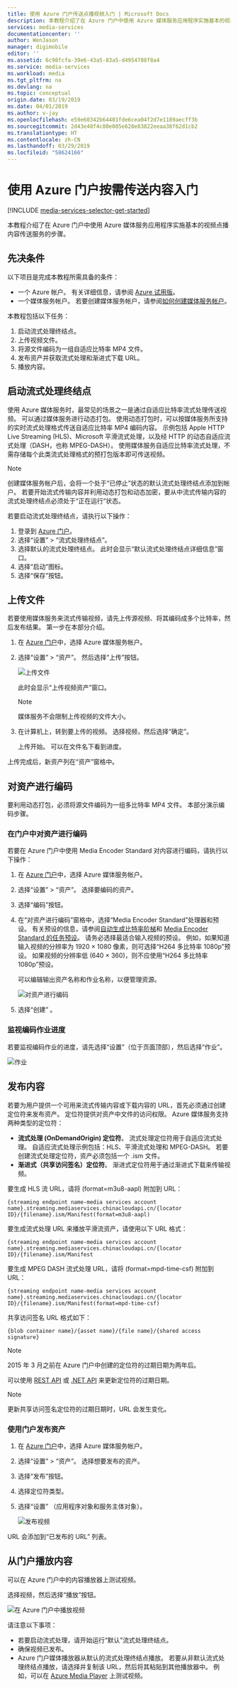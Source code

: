```yaml
---
title: 使用 Azure 门户传送点播视频入门 | Microsoft Docs
description: 本教程介绍了在 Azure 门户中使用 Azure 媒体服务应用程序实施基本的视频点播内容传送服务的步骤。
services: media-services
documentationcenter: ''
author: WenJason
manager: digimobile
editor: ''
ms.assetid: 6c98fcfa-39e6-43a5-83a5-d4954788f8a4
ms.service: media-services
ms.workload: media
ms.tgt_pltfrm: na
ms.devlang: na
ms.topic: conceptual
origin.date: 03/19/2019
ms.date: 04/01/2019
ms.author: v-jay
ms.openlocfilehash: e59e60342b64401fde6cea04f2d7e1189aecff3b
ms.sourcegitcommit: 2d43e48f4c80e085e628e83822eeaa38f62d1cb2
ms.translationtype: HT
ms.contentlocale: zh-CN
ms.lasthandoff: 03/29/2019
ms.locfileid: "58624166"
---
```

# <a name="get-started-with-delivering-content-on-demand-by-using-the-azure-portal"></a>使用 Azure 门户按需传送内容入门

[!INCLUDE [media-services-selector-get-started](../../../includes/media-services-selector-get-started.md)]

本教程介绍了在 Azure 门户中使用 Azure 媒体服务应用程序实施基本的视频点播内容传送服务的步骤。

## <a name="prerequisites"></a>先决条件
以下项目是完成本教程所需具备的条件：

* 一个 Azure 帐户。 有关详细信息，请参阅 [Azure 试用版](https://www.azure.cn/pricing/1rmb-trial/)。 
* 一个媒体服务帐户。 若要创建媒体服务帐户，请参阅[如何创建媒体服务帐户](media-services-portal-create-account.md)。

本教程包括以下任务：

1. 启动流式处理终结点。
2. 上传视频文件。
3. 将源文件编码为一组自适应比特率 MP4 文件。
4. 发布资产并获取流式处理和渐进式下载 URL。  
5. 播放内容。

## <a name="start-the-streaming-endpoint"></a>启动流式处理终结点

使用 Azure 媒体服务时，最常见的场景之一是通过自适应比特率流式处理传送视频。 可以通过媒体服务进行动态打包。 使用动态打包时，可以按媒体服务所支持的实时流式处理格式传送自适应比特率 MP4 编码内容。 示例包括 Apple HTTP Live Streaming (HLS)、Microsoft 平滑流式处理，以及经 HTTP 的动态自适应流式处理（DASH，也称 MPEG-DASH）。 使用媒体服务自适应比特率流式处理，不需存储每个此类流式处理格式的预打包版本即可传送视频。

> [!NOTE]
> 创建媒体服务帐户后，会将一个处于“已停止”状态的默认流式处理终结点添加到帐户。 若要开始流式传输内容并利用动态打包和动态加密，要从中流式传输内容的流式处理终结点必须处于“正在运行”状态。 

若要启动流式处理终结点，请执行以下操作：

1. 登录到 [Azure 门户](https://portal.azure.cn/)。
2. 选择“设置” > “流式处理终结点”。 
3. 选择默认的流式处理终结点。 此时会显示“默认流式处理终结点详细信息”窗口。
4. 选择“启动”图标。
5. 选择“保存”按钮。

## <a name="upload-files"></a>上传文件
若要使用媒体服务来流式传输视频，请先上传源视频、将其编码成多个比特率，然后发布结果。 第一步在本部分介绍。 

1. 在 [Azure 门户](https://portal.azure.cn/)中，选择 Azure 媒体服务帐户。
2. 选择“设置” > “资产”。 然后选择“上传”按钮。
   
    ![上传文件](./media/media-services-portal-vod-get-started/media-services-upload.png)
   
    此时会显示“上传视频资产”窗口。
   
   > [!NOTE]
   > 媒体服务不会限制上传视频的文件大小。
   > 
   > 
3. 在计算机上，转到要上传的视频。 选择视频，然后选择“确定”。  
   
    上传开始。 可以在文件名下看到进度。  

上传完成后，新资产列在“资产”窗格中。 

## <a name="encode-assets"></a>对资产进行编码
要利用动态打包，必须将源文件编码为一组多比特率 MP4 文件。 本部分演示编码步骤。

### <a name="encode-assets-in-the-portal"></a>在门户中对资产进行编码
若要在 Azure 门户中使用 Media Encoder Standard 对内容进行编码，请执行以下操作：

1. 在 [Azure 门户](https://portal.azure.cn/)中，选择 Azure 媒体服务帐户。
2. 选择“设置” > “资产”。 选择要编码的资产。
3. 选择“编码”按钮。
4. 在“对资产进行编码”窗格中，选择“Media Encoder Standard”处理器和预设。 有关预设的信息，请参阅[自动生成比特率阶梯](media-services-autogen-bitrate-ladder-with-mes.md)和 [Media Encoder Standard 的任务预设](media-services-mes-presets-overview.md)。 请务必选择最适合输入视频的预设。 例如，如果知道输入视频的分辨率为 1920 &#215; 1080 像素，则可选择“H264 多比特率 1080p”预设。 如果视频的分辨率低 (640 &#215; 360)，则不应使用“H264 多比特率 1080p”预设。
   
   可以编辑输出资产名称和作业名称，以便管理资源。
   
   ![对资产进行编码](./media/media-services-portal-vod-get-started/media-services-encode1.png)
5. 选择“创建” 。

### <a name="monitor-encoding-job-progress"></a>监视编码作业进度
若要监视编码作业的进度，请先选择“设置”（位于页面顶部），然后选择“作业”。

![作业](./media/media-services-portal-vod-get-started/media-services-jobs.png)

## <a name="publish-content"></a>发布内容
若要为用户提供一个可用来流式传输内容或下载内容的 URL，首先必须通过创建定位符来发布资产。 定位符提供对资产中文件的访问权限。 Azure 媒体服务支持两种类型的定位符： 

* **流式处理 (OnDemandOrigin) 定位符**。 流式处理定位符用于自适应流式处理。 自适应流式处理示例包括：HLS、平滑流式处理和 MPEG-DASH。 若要创建流式处理定位符，资产必须包括一个 .ism 文件。 
* **渐进式（共享访问签名）定位符**。 渐进式定位符用于通过渐进式下载来传输视频。

要生成 HLS 流 URL，请将 (format=m3u8-aapl) 附加到 URL：

    {streaming endpoint name-media services account name}.streaming.mediaservices.chinacloudapi.cn/{locator ID}/{filename}.ism/Manifest(format=m3u8-aapl)

要生成流式处理 URL 来播放平滑流资产，请使用以下 URL 格式：

    {streaming endpoint name-media services account name}.streaming.mediaservices.chinacloudapi.cn/{locator ID}/{filename}.ism/Manifest

要生成 MPEG DASH 流式处理 URL，请将 (format=mpd-time-csf) 附加到 URL：

    {streaming endpoint name-media services account name}.streaming.mediaservices.chinacloudapi.cn/{locator ID}/{filename}.ism/Manifest(format=mpd-time-csf)

共享访问签名 URL 格式如下：

    {blob container name}/{asset name}/{file name}/{shared access signature}

> [!NOTE]
> 2015 年 3 月之前在 Azure 门户中创建的定位符的过期日期为两年后。  
> 
> 

可以使用 [REST API](https://docs.microsoft.com/rest/api/media/operations/locator#update_a_locator) 或 [.NET API](https://go.microsoft.com/fwlink/?LinkID=533259) 来更新定位符的过期日期。 

> [!NOTE]
> 更新共享访问签名定位符的过期日期时，URL 会发生变化。

### <a name="to-use-the-portal-to-publish-an-asset"></a>使用门户发布资产
1. 在 [Azure 门户](https://portal.azure.cn/)中，选择 Azure 媒体服务帐户。
2. 选择“设置” > “资产”。 选择想要发布的资产。
3. 选择“发布”按钮。
4. 选择定位符类型。
5. 选择“设置” （应用程序对象和服务主体对象）。
   
    ![发布视频](./media/media-services-portal-vod-get-started/media-services-publish1.png)

URL 会添加到“已发布的 URL” 列表。

## <a name="play-content-from-the-portal"></a>从门户播放内容
可以在 Azure 门户中的内容播放器上测试视频。

选择视频，然后选择“播放”按钮。

![在 Azure 门户中播放视频](./media/media-services-portal-vod-get-started/media-services-play.png)

请注意以下事项：

* 若要启动流式处理，请开始运行“默认”流式处理终结点。
* 确保视频已发布。
* Azure 门户媒体播放器从默认的流式处理终结点播放。 若要从非默认流式处理终结点播放，请选择并复制该 URL，然后将其粘贴到其他播放器中。 例如，可以在 [Azure Media Player](https://amsplayer.azurewebsites.net/azuremediaplayer.html) 上测试视频。

<!--Update_Description:whole content refine-->